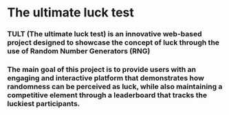 # The ultimate luck test
### TULT (The ultimate luck test) is an innovative web-based project designed to showcase the concept of luck through the use of Random Number Generators (RNG)
### The main goal of this project is to provide users with an engaging and interactive platform that demonstrates how randomness can be perceived as luck, while also maintaining a competitive element through a leaderboard that tracks the luckiest participants.
